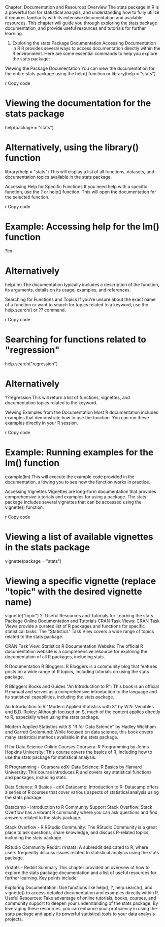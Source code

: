 Chapter: Documentation and Resources
Overview
The stats package in R is a powerful tool for statistical analysis, and understanding how to fully utilize it requires familiarity with its extensive documentation and available resources. This chapter will guide you through exploring the stats package documentation, and provide useful resources and tutorials for further learning.

1. Exploring the stats Package Documentation
Accessing Documentation in R
R provides several ways to access documentation directly within the R environment. Here are some essential commands to help you explore the stats package:

Viewing the Package Documentation
You can view the documentation for the entire stats package using the help() function or library(help = "stats").

r
Copy code
# Viewing the documentation for the stats package
help(package = "stats")

# Alternatively, using the library() function
library(help = "stats")
This will display a list of all functions, datasets, and documentation topics available in the stats package.

Accessing Help for Specific Functions
If you need help with a specific function, use the ? or help() function. This will open the documentation for the selected function.

r
Copy code
# Example: Accessing help for the lm() function
?lm

# Alternatively
help(lm)
The documentation typically includes a description of the function, its arguments, details on its usage, examples, and references.

Searching for Functions and Topics
If you're unsure about the exact name of a function or want to search for topics related to a keyword, use the help.search() or ?? command.

r
Copy code
# Searching for functions related to "regression"
help.search("regression")

# Alternatively
??regression
This will return a list of functions, vignettes, and documentation topics related to the keyword.

Viewing Examples from the Documentation
Most R documentation includes examples that demonstrate how to use the function. You can run these examples directly in your R session.

r
Copy code
# Example: Running examples for the lm() function
example(lm)
This will execute the example code provided in the documentation, allowing you to see how the function works in practice.

Accessing Vignettes
Vignettes are long-form documentation that provides comprehensive tutorials and examples for using a package. The stats package includes several vignettes that can be accessed using the vignette() function.

r
Copy code
# Viewing a list of available vignettes in the stats package
vignette(package = "stats")

# Viewing a specific vignette (replace "topic" with the desired vignette name)
vignette("topic")
2. Useful Resources and Tutorials for Learning the stats Package
Online Documentation and Tutorials
CRAN Task Views: CRAN Task Views provide a curated list of R packages and functions for specific statistical tasks. The "Statistics" Task View covers a wide range of topics related to the stats package.

CRAN Task View: Statistics
R Documentation Website: The official R documentation website is a comprehensive resource for exploring the documentation of all R packages, including stats.

R Documentation
R Bloggers: R Bloggers is a community blog that features posts on a wide range of R topics, including tutorials on using the stats package.

R Bloggers
Books and Guides
"An Introduction to R": This book is an official R manual and serves as a comprehensive introduction to the language and its statistical capabilities, including the stats package.

An Introduction to R
"Modern Applied Statistics with S" by W.N. Venables and B.D. Ripley: Although focused on S, much of the content applies directly to R, especially when using the stats package.

Modern Applied Statistics with S
"R for Data Science" by Hadley Wickham and Garrett Grolemund: While focused on data science, this book covers many statistical methods available in the stats package.

R for Data Science
Online Courses
Coursera: R Programming by Johns Hopkins University: This course covers the basics of R, including how to use the stats package for statistical analysis.

R Programming - Coursera
edX: Data Science: R Basics by Harvard University: This course introduces R and covers key statistical functions and packages, including stats.

Data Science: R Basics - edX
Datacamp: Introduction to R: Datacamp offers a series of R courses that cover various aspects of statistical analysis using the stats package.

Datacamp - Introduction to R
Community Support
Stack Overflow: Stack Overflow has a vibrant R community where you can ask questions and find answers related to the stats package.

Stack Overflow - R
RStudio Community: The RStudio Community is a great place to ask questions, share knowledge, and discuss R-related topics, including the stats package.

RStudio Community
Reddit: r/rstats: A subreddit dedicated to R, where users frequently discuss issues related to statistical analysis using the stats package.

r/rstats - Reddit
Summary
This chapter provided an overview of how to explore the stats package documentation and a list of useful resources for further learning. Key points include:

Exploring Documentation: Use functions like help(), ?, help.search(), and vignette() to access detailed documentation and examples directly within R.
Useful Resources: Take advantage of online tutorials, books, courses, and community support to deepen your understanding of the stats package.
By leveraging these resources, you can enhance your proficiency in using the stats package and apply its powerful statistical tools to your data analysis projects.


